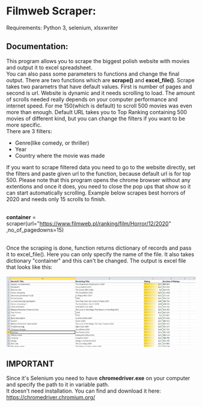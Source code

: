 # Filmweb Scraper:

Requirements: Python 3, selenium, xlsxwriter

## Documentation:
This program allows you to scrape the biggest polish website with movies and output it to excel spreadsheet.<br>
You can also pass some parameters to functions and change the final output.
There are two functions which are **scrape()** and **excel_file()**.
Scrape takes two parametrs that have default values. First is number of pages and second is url.
Website is dynamic and it needs scrolling to load. The amount of scrolls needed really depends on
your computer performance and internet speed. For me 150(which is default) to scroll 500 movies was even more than enough.
Default URL takes you to Top Ranking containing 500 movies of different kind, but you can change the filters if you want
to be more specific.<br> There are 3 filters:
- Genre(like comedy, or thriller)
- Year
- Country where the movie was made<br>


If you want to scrape filtered data you need to go to the website directly, set the filters and paste given url to the function, because
default url is for top 500.
Please note that this program opens the chrome browser without any extentions and once it does,
you need to close the pop ups that show so it can start automatically scrolling.
Example below scrapes best horrors of 2020 and needs only 15 scrolls to finish.<br><br>

**container** = scraper(url="https://www.filmweb.pl/ranking/film/Horror/12/2020" ,no_of_pagedowns=15)<br><br>

Once the scraping is done, function returns dictionary of records and pass it to excel_file().
Here you can only specify the name of the file. It also takes dictionary "container" and this can't be changed.
The output is excel file that looks like this:<br><br>
![alt tag](https://github.com/FilipGieraga/Python-ENG/blob/master/19.%20Filmweb_Scraper/scraper.PNG)
<br>
## IMPORTANT
Since it's Selenium you need to have **chromedriver.exe** on your computer and specify the path to it in variable path.<br>
It doesn't need installation.
You can find and download it here: https://chromedriver.chromium.org/

